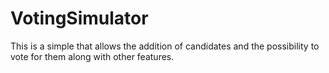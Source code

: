 # VotingSimulator
This is a simple that allows the addition of candidates and the possibility to vote for them along with other features.
